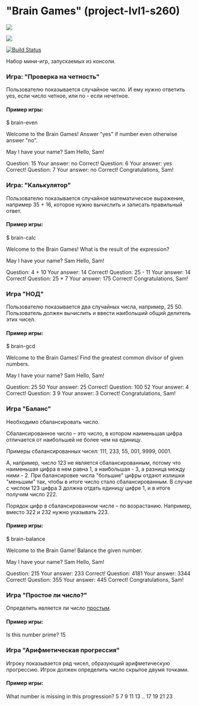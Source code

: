 # "Brain Games" (project-lvl1-s260)

<a href="https://codeclimate.com/github/codeclimate/codeclimate/maintainability"><img src="https://api.codeclimate.com/v1/badges/a99a88d28ad37a79dbf6/maintainability" /></a>

<a href="https://codeclimate.com/github/codeclimate/codeclimate/test_coverage"><img src="https://api.codeclimate.com/v1/badges/a99a88d28ad37a79dbf6/test_coverage" /></a>

[![Build Status](https://travis-ci.org/KyznecSPM/project-lvl1-s260.svg?branch=master)](https://travis-ci.org/KyznecSPM/project-lvl1-s260)



Набор мини-игр, запускаемых из консоли. 

### Игра: "Проверка на четность"
Пользователю показывается случайное число. И ему нужно ответить yes, если число четное, или no - если нечетное.

#### Пример игры:

$ brain-even

Welcome to the Brain Games!
Answer "yes" if number even otherwise answer "no".

May I have your name? Sam
Hello, Sam!

Question: 15
Your answer: no
Correct!
Question: 6
Your answer: yes
Correct!
Question: 7
Your answer: no
Correct!
Congratulations, Sam!

### Игра: "Калькулятор"

Пользователю показывается случайное математическое выражение, например 35 + 16, которое нужно вычислить и записать правильный ответ.

#### Пример игры:

$ brain-calc

Welcome to the Brain Games!
What is the result of the expression?

May I have your name? Sam
Hello, Sam!

Question: 4 + 10
Your answer: 14
Correct!
Question: 25 - 11
Your answer: 14
Correct!
Question: 25 * 7
Your answer: 175
Correct!
Congratulations, Sam!

### Игра "НОД"

Пользователю показывается два случайных числа, например, 25 50. Пользователь должен вычислить и ввести наибольший общий делитель этих чисел.

#### Пример игры:

$ brain-gcd

Welcome to the Brain Games!
Find the greatest common divisor of given numbers.

May I have your name? Sam
Hello, Sam!

Question: 25 50
Your answer: 25
Correct!
Question: 100 52
Your answer: 4
Correct!
Question: 3 9
Your answer: 3
Correct!
Congratulations, Sam!

### Игра "Баланс"

Необходимо сбалансировать число.

Сбалансированное число – это число, в котором наименьшая цифра отличается от наибольшей не более чем на единицу.

Примеры сбалансированных чисел: 111, 233, 55, 001, 9999, 0001.

А, например, число 123 не является сбалансированным, потому что наименьшая цифра в нем равна 1, а наибольшая - 3, а разница между ними - 2. При балансировке числа "большие" цифры отдают излишки "меньшим" так, чтобы в итоге число стало сбалансированным. В случае с числом 123 цифра 3 должна отдать единицу цифре 1, и в итоге получим число 222.

Порядок цифр в сбалансированном числе – по возрастанию. Например, вместо 322 и 232 нужно указывать 223.

#### Пример игры:

$ brain-balance

Welcome to the Brain Game!
Balance the given number.

May I have your name? Sam
Hello, Sam!

Question: 215
Your answer: 233
Correct!
Question: 4181
Your answer: 3344
Correct!
Question: 355
Your answer: 445
Correct!
Congratulations, Sam!


### Игра "Простое ли число?"

Определить является ли число [простым](https://ru.wikipedia.org/wiki/%D0%A2%D0%B5%D1%81%D1%82_%D0%BF%D1%80%D0%BE%D1%81%D1%82%D0%BE%D1%82%D1%8B). 

#### Пример игры:

Is this number prime? 15

### Игра "Арифметическая прогрессия"

Игроку показывается ряд чисел, образующий арифметическую прогрессию. Игрок должен определить число скрытое двумя точками.

#### Пример игры:

What number is missing in this progression?
5 7 9 11 13 .. 17 19 21 23
